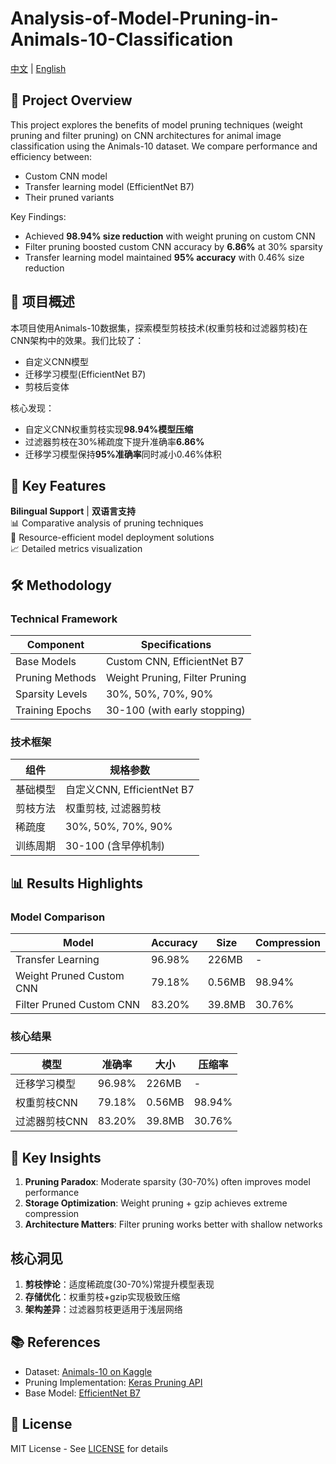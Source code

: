 # Analysis-of-Model-Pruning-in-Animals-10-Classification
[中文](#中文) | [English](#english)

<a id="english"></a>
## 🌟 Project Overview
This project explores the benefits of model pruning techniques (weight pruning and filter pruning) on CNN architectures for animal image classification using the Animals-10 dataset. We compare performance and efficiency between:
- Custom CNN model
- Transfer learning model (EfficientNet B7)
- Their pruned variants

Key Findings:
- Achieved **98.94% size reduction** with weight pruning on custom CNN
- Filter pruning boosted custom CNN accuracy by **6.86%** at 30% sparsity
- Transfer learning model maintained **95% accuracy** with 0.46% size reduction

<a id="中文"></a>
## 🌟 项目概述
本项目使用Animals-10数据集，探索模型剪枝技术(权重剪枝和过滤器剪枝)在CNN架构中的效果。我们比较了：
- 自定义CNN模型
- 迁移学习模型(EfficientNet B7)
- 剪枝后变体

核心发现：
- 自定义CNN权重剪枝实现**98.94%模型压缩**
- 过滤器剪枝在30%稀疏度下提升准确率**6.86%**
- 迁移学习模型保持**95%准确率**同时减小0.46%体积

## 🚀 Key Features
**Bilingual Support** | **双语言支持**  
📊 Comparative analysis of pruning techniques  
🦾 Resource-efficient model deployment solutions  
📈 Detailed metrics visualization

## 🛠️ Methodology
### Technical Framework
| Component        | Specifications                          |
|------------------|-----------------------------------------|
| Base Models      | Custom CNN, EfficientNet B7            |
| Pruning Methods  | Weight Pruning, Filter Pruning         |
| Sparsity Levels  | 30%, 50%, 70%, 90%                     |
| Training Epochs  | 30-100 (with early stopping)           |

### 技术框架
| 组件            | 规格参数                               |
|-----------------|---------------------------------------|
| 基础模型        | 自定义CNN, EfficientNet B7           |
| 剪枝方法        | 权重剪枝, 过滤器剪枝                  |
| 稀疏度          | 30%, 50%, 70%, 90%                   |
| 训练周期        | 30-100 (含早停机制)                  |

## 📊 Results Highlights
### Model Comparison
| Model                   | Accuracy | Size  | Compression |
|-------------------------|----------|-------|-------------|
| Transfer Learning       | 96.98%   | 226MB | -           |
| Weight Pruned Custom CNN| 79.18%   | 0.56MB| 98.94%      |
| Filter Pruned Custom CNN| 83.20%   | 39.8MB| 30.76%      |

### 核心结果
| 模型                  | 准确率   | 大小   | 压缩率     |
|-----------------------|---------|--------|-----------|
| 迁移学习模型          | 96.98%  | 226MB  | -         |
| 权重剪枝CNN           | 79.18%  | 0.56MB | 98.94%    |
| 过滤器剪枝CNN         | 83.20%  | 39.8MB | 30.76%    |

## 🧠 Key Insights
1. **Pruning Paradox**: Moderate sparsity (30-70%) often improves model performance
2. **Storage Optimization**: Weight pruning + gzip achieves extreme compression
3. **Architecture Matters**: Filter pruning works better with shallow networks

## 核心洞见
1. **剪枝悖论**：适度稀疏度(30-70%)常提升模型表现  
2. **存储优化**：权重剪枝+gzip实现极致压缩  
3. **架构差异**：过滤器剪枝更适用于浅层网络  

## 📚 References
- Dataset: [Animals-10 on Kaggle](https://www.kaggle.com/datasets/alessiocorrado99/animals10)
- Pruning Implementation: [Keras Pruning API](https://www.tensorflow.org/model_optimization)
- Base Model: [EfficientNet B7](https://keras.io/api/applications/efficientnet/)

## 📜 License
MIT License - See [LICENSE](LICENSE) for details
